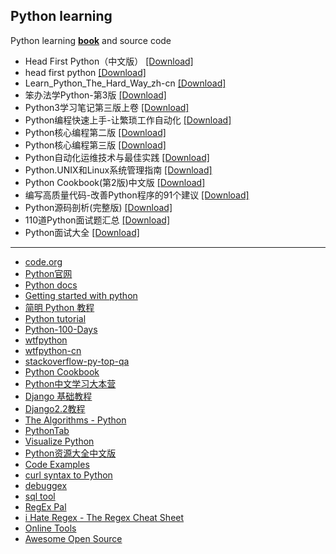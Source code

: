 ## Python learning
Python learning [**book**](/python/book) and source code
- Head First Python（中文版） [[Download]](/python/book/Head%20First%20Python（中文版）.pdf)
- head first python [[Download]](/python/book/head%20first%20python.pdf)
- Learn_Python_The_Hard_Way_zh-cn [[Download]](/python/book/Learn_Python_The_Hard_Way_zh-cn.pdf)
- 笨办法学Python-第3版 [[Download]](/python/book/笨办法学Python-第3版.pdf)
- Python3学习笔记第三版上卷 [[Download]](/python/book/Python3学习笔记第三版上卷.pdf)
- Python编程快速上手-让繁琐工作自动化 [[Download]](/python/book/Python编程快速上手-让繁琐工作自动化.pdf)
- Python核心编程第二版 [[Download]](/python/book/Python核心编程第二版.pdf)
- Python核心编程第三版 [[Download]](/python/book/Python核心编程第三版.pdf)
- Python自动化运维技术与最佳实践 [[Download]](/python/book/Python自动化运维技术与最佳实践.pdf)
- Python.UNIX和Linux系统管理指南 [[Download]](/python/book/Python.UNIX和Linux系统管理指南.pdf)
- Python Cookbook(第2版)中文版 [[Download]](/python/book/Python%20Cookbook(第2版)中文版.pdf)
- 编写高质量代码-改善Python程序的91个建议 [[Download]](/python/book/编写高质量代码-改善Python程序的91个建议.pdf)
- Python源码剖析(完整版)  [[Download]](/python/book/Python源码剖析(完整版).pdf)
- 110道Python面试题汇总 [[Download]](/python/book/110道Python面试题汇总.pdf)
- Python面试大全 [[Download]](/python/book/Python面试大全.pdf)
---
- [code.org](https://code.org/)
- [Python官网](https://www.python.org/)
- [Python docs](https://docs.python.org/3/)
- [Getting started with python](https://www.cnblogs.com/vamei/tag/Python/)
- [简明 Python 教程](https://woodpecker.org.cn/abyteofpython_cn/chinese/index.html)
- [Python tutorial](https://www.liaoxuefeng.com/wiki/1016959663602400)
- [Python-100-Days](https://github.com/jackfrued/Python-100-Days)
- [wtfpython](https://github.com/satwikkansal/wtfpython)
- [wtfpython-cn](https://github.com/leisurelicht/wtfpython-cn)
- [stackoverflow-py-top-qa](https://github.com/wklken/stackoverflow-py-top-qa)
- [Python Cookbook](http://python3-cookbook.readthedocs.org/zh_CN/latest/)
- [Python中文学习大本营](http://www.pythondoc.com/)
- [Django 基础教程](https://code.ziqiangxuetang.com/django/django-tutorial.html)
- [Django2.2教程](http://www.liujiangblog.com/course/django/2)
- [The Algorithms - Python](https://github.com/TheAlgorithms/Python)
- [PythonTab](https://www.pythontab.com/)
- [Visualize Python](http://pythontutor.com/visualize.html#mode=edit)
- [Python资源大全中文版](https://github.com/jobbole/awesome-python-cn)
- [Code Examples](https://www.programcreek.com/)
- [curl syntax to Python](https://curl.trillworks.com/)
- [debuggex](https://www.debuggex.com/)
- [sql tool](https://tool.lu/sql/)
- [RegEx Pal](https://www.regexpal.com/)
- [i Hate Regex - The Regex Cheat Sheet](https://ihateregex.io/)
- [Online Tools](http://emn178.github.io/online-tools/index.html)
- [Awesome Open Source](https://awesomeopensource.com)

